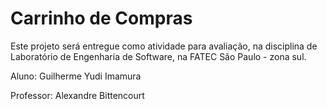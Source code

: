 # Carrinho de Compras

Este projeto será entregue como atividade para avaliação, na disciplina de Laboratório de Engenharia de Software, na FATEC São Paulo - zona sul.

Aluno: Guilherme Yudi Imamura

Professor: Alexandre Bittencourt
